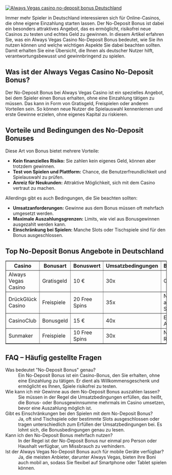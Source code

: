 [![Always Vegas casino no-deposit bonus Deutschland](https://123-caf.pages.dev/gitsignup.png)](https://vrmoo.ru/Bt82HjjY)

<div>     <p>Immer mehr Spieler in Deutschland interessieren sich für Online-Casinos, die ohne eigene Einzahlung starten lassen. Der No-Deposit Bonus ist dabei ein besonders attraktives Angebot, das es ermöglicht, risikofrei neue Casinos zu testen und echtes Geld zu gewinnen. In diesem Artikel erfahren Sie, was ein Always Vegas Casino No-Deposit Bonus bedeutet, wie Sie ihn nutzen können und welche wichtigen Aspekte Sie dabei beachten sollten. Damit erhalten Sie eine Übersicht, die Ihnen als deutscher Nutzer hilft, verantwortungsbewusst und gewinnbringend zu spielen.</p>        <h2>Was ist der Always Vegas Casino No-Deposit Bonus?</h2>     <p>Der No-Deposit Bonus bei Always Vegas Casino ist ein spezielles Angebot, bei dem Spieler einen Bonus erhalten, ohne eine Einzahlung tätigen zu müssen. Das kann in Form von Gratisgeld, Freispielen oder anderen Vorteilen sein. So können neue Nutzer die Spielauswahl kennenlernen und erste Gewinne erzielen, ohne eigenes Kapital zu riskieren.</p>        <h2>Vorteile und Bedingungen des No-Deposit Bonuses</h2>     <p>Diese Art von Bonus bietet mehrere Vorteile:</p>     <ul>       <li><strong>Kein finanzielles Risiko:</strong> Sie zahlen kein eigenes Geld, können aber trotzdem gewinnen.</li>       <li><strong>Test von Spielen und Plattform:</strong> Chance, die Benutzerfreundlichkeit und Spielauswahl zu prüfen.</li>       <li><strong>Anreiz für Neukunden:</strong> Attraktive Möglichkeit, sich mit dem Casino vertraut zu machen.</li>     </ul>     <p>Allerdings gibt es auch Bedingungen, die Sie beachten sollten:</p>     <ul>       <li><strong>Umsatzanforderungen:</strong> Gewinne aus dem Bonus müssen oft mehrfach umgesetzt werden.</li>       <li><strong>Maximale Auszahlungsgrenzen:</strong> Limits, wie viel aus Bonusgewinnen ausgezahlt werden kann.</li>       <li><strong>Einschränkung bei Spielen:</strong> Manche Slots oder Tischspiele sind für den Bonus ausgeschlossen.</li>     </ul>        <h2>Top No-Deposit Bonus Angebote in Deutschland</h2>     <table border="1" cellpadding="5" cellspacing="0">       <thead>         <tr>           <th>Casino</th>           <th>Bonusart</th>           <th>Bonuswert</th>           <th>Umsatzbedingungen</th>           <th>Besonderheiten</th>         </tr>       </thead>       <tbody>         <tr>           <td>Always Vegas Casino</td>           <td>Gratisgeld</td>           <td>10 €</td>           <td>30x</td>           <td>Gilt nur für Slots</td>         </tr>         <tr>           <td>DrückGlück Casino</td>           <td>Freispiele</td>           <td>20 Free Spins</td>           <td>35x</td>           <td>Nur ausgewählte Spiele</td>         </tr>         <tr>           <td>CasinoClub</td>           <td>Bonusgeld</td>           <td>15 €</td>           <td>40x</td>           <td>Erfordert Anmeldung</td>         </tr>         <tr>           <td>Sunmaker</td>           <td>Freispiele</td>           <td>10 Free Spins</td>           <td>30x</td>           <td>Nur auf Book of Ra</td>         </tr>       </tbody>     </table>        <h2>FAQ – Häufig gestellte Fragen</h2>     <dl>       <dt>Was bedeutet "No-Deposit Bonus" genau?</dt>       <dd>Ein No-Deposit Bonus ist ein Casino-Bonus, den Sie erhalten, ohne eine Einzahlung zu tätigen. Er dient als Willkommensgeschenk und ermöglicht es Ihnen, Spiele risikofrei zu testen.</dd>          <dt>Wie kann ich mir Gewinne aus dem No-Deposit Bonus auszahlen lassen?</dt>       <dd>Sie müssen in der Regel die Umsatzbedingungen erfüllen, das heißt, die Bonus- oder Bonusgewinnsumme mehrmals im Casino umsetzen, bevor eine Auszahlung möglich ist.</dd>          <dt>Gibt es Einschränkungen bei den Spielen mit dem No-Deposit Bonus?</dt>       <dd>Ja, oft sind Tischspiele oder bestimmte Slots ausgeschlossen oder tragen unterschiedlich zum Erfüllen der Umsatzbedingungen bei. Es lohnt sich, die Bonusbedingungen genau zu lesen.</dd>          <dt>Kann ich den No-Deposit Bonus mehrfach nutzen?</dt>       <dd>In der Regel ist der No-Deposit Bonus nur einmal pro Person oder Haushalt verfügbar, um Missbrauch zu verhindern.</dd>          <dt>Ist der Always Vegas No-Deposit Bonus auch für mobile Geräte verfügbar?</dt>       <dd>Ja, die meisten Anbieter, darunter Always Vegas, bieten ihre Boni auch mobil an, sodass Sie flexibel auf Smartphone oder Tablet spielen können.</dd>     </dl>   </div>